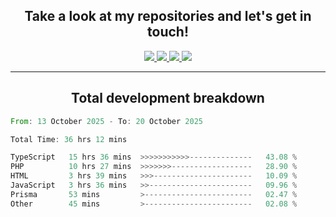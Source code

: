 <h2 align="center">
  Take a look at my repositories and let's get in touch!
</h2>
<p align="center">
  <a href="https://www.instagram.com/rayhanarkan?igsh=MXM3dHhmMTZ3ZWVsaA==">
    <img src="https://img.icons8.com/material-outlined/30/689d6a/instagram.png"/>
  </a>
  <a href="https://www.linkedin.com/in/rayhanarkan/">
    <img src="https://img.icons8.com/material-outlined/30/689d6a/linkedin.png"/>
  </a>
  <a href="">
    <img src="https://img.icons8.com/material-outlined/30/689d6a/geography.png"/>
  </a>
  <a href="mailto:rayhanarkan30@gmail.com">
    <img src="https://img.icons8.com/material-outlined/30/689d6a/email.png"/>
  </a>
</p>

---

<h2 align="center">Total development breakdown</h2>

<p align="center">
<!--START_SECTION:waka-->

```rust
From: 13 October 2025 - To: 20 October 2025

Total Time: 36 hrs 12 mins

TypeScript   15 hrs 36 mins  >>>>>>>>>>>--------------   43.08 %
PHP          10 hrs 27 mins  >>>>>>>------------------   28.90 %
HTML         3 hrs 39 mins   >>>----------------------   10.09 %
JavaScript   3 hrs 36 mins   >>-----------------------   09.96 %
Prisma       53 mins         >------------------------   02.47 %
Other        45 mins         >------------------------   02.08 %
```

<!--END_SECTION:waka-->
</p>
